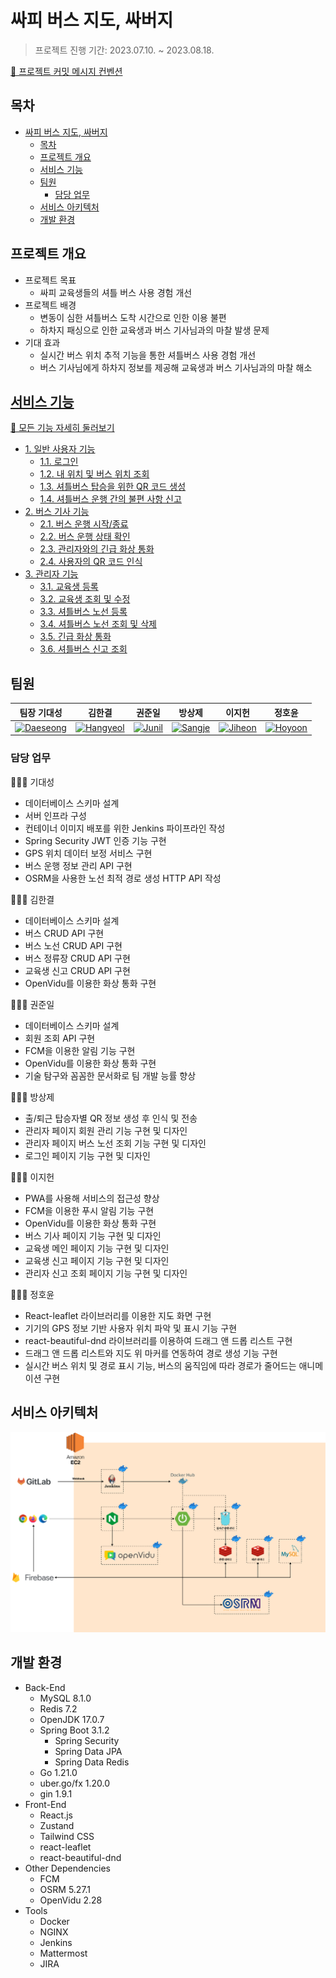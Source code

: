 # 싸피 버스 지도, 싸버지  

> 프로젝트 진행 기간: 2023.07.10. ~ 2023.08.18.  

[📎 프로젝트 커밋 메시지 컨벤션](./docs/commit-message-convention.md)  

## 목차  

- [싸피 버스 지도, 싸버지](#싸피-버스-지도-싸버지)
  - [목차](#목차)
  - [프로젝트 개요](#프로젝트-개요)
  - [서비스 기능](#서비스-기능)
  - [팀원](#팀원)
    - [담당 업무](#담당-업무)
  - [서비스 아키텍처](#서비스-아키텍처)
  - [개발 환경](#개발-환경)

## 프로젝트 개요  

- 프로젝트 목표  
  - 싸피 교육생들의 셔틀 버스 사용 경험 개선  
- 프로젝트 배경  
  - 변동이 심한 셔틀버스 도착 시간으로 인한 이용 불편  
  - 하차지 패싱으로 인한 교육생과 버스 기사님과의 마찰 발생 문제  
- 기대 효과  
  - 실시간 버스 위치 추적 기능을 통한 셔틀버스 사용 경험 개선  
  - 버스 기사님에게 하차지 정보를 제공해 교육생과 버스 기사님과의 마찰 해소  

## [서비스 기능](./docs/features.md)  

[👀 모든 기능 자세히 둘러보기](./docs/features.md)  

- [1. 일반 사용자 기능](./docs/features.md#1-일반-사용자-기능)
  - [1.1. 로그인](./docs/features.md#11-로그인)
  - [1.2. 내 위치 및 버스 위치 조회](./docs/features.md#12-내-위치-및-버스-위치-조회)
  - [1.3. 셔틀버스 탑승을 위한 QR 코드 생성](./docs/features.md#13-셔틀버스-탑승을-위한-qr-코드-생성)
  - [1.4. 셔틀버스 운행 간의 불편 사항 신고](./docs/features.md#14-셔틀버스-운행-간의-불편-사항-신고)
- [2. 버스 기사 기능](./docs/features.md#2-버스-기사-기능)
  - [2.1. 버스 운행 시작/종료](./docs/features.md#21-버스-운행-시작종료)
  - [2.2. 버스 운행 상태 확인](./docs/features.md#22-버스-운행-상태-확인)
  - [2.3. 관리자와의 긴급 화상 통화](./docs/features.md#23-관리자와의-긴급-화상-통화)
  - [2.4. 사용자의 QR 코드 인식](./docs/features.md#24-사용자의-qr-코드-인식)
- [3. 관리자 기능](./docs/features.md#3-관리자-기능)
  - [3.1. 교육생 등록](./docs/features.md#31-교육생-등록)
  - [3.2. 교육생 조회 및 수정](./docs/features.md#32-교육생-조회-및-수정)
  - [3.3. 셔틀버스 노선 등록](./docs/features.md#33-셔틀버스-노선-등록)
  - [3.4. 셔틀버스 노선 조회 및 삭제](./docs/features.md#34-셔틀버스-노선-조회-및-삭제)
  - [3.5. 긴급 화상 통화](./docs/features.md#35-긴급-화상-통화)
  - [3.6. 셔틀버스 신고 조회](./docs/features.md#36-셔틀버스-신고-조회)

## 팀원  

| 팀장 기대성                                                                                                                                     | 김한결                                                                                                                                            | 권준일                                                                                                                                           | 방상제                                                                                                                                           | 이지헌                                                                                                                                          | 정호윤                                                                                                                                           |
| ----------------------------------------------------------------------------------------------------------------------------------------------- | ------------------------------------------------------------------------------------------------------------------------------------------------- | ------------------------------------------------------------------------------------------------------------------------------------------------ | ------------------------------------------------------------------------------------------------------------------------------------------------ | ----------------------------------------------------------------------------------------------------------------------------------------------- | ------------------------------------------------------------------------------------------------------------------------------------------------ |
| <a href="https://github.com/meo-s"><img class="github-profile" alt="Daeseong" src="https://avatars.githubusercontent.com/u/70252044?v=4" /></a> | <a href="https://github.com/kmr5326"><img class="github-profile" alt="Hangyeol" src="https://avatars.githubusercontent.com/u/50177492?v=4" /></a> | <a href="https://github.com/wnsdlf925"><img class="github-profile" alt="Junil" src="https://avatars.githubusercontent.com/u/62425882?v=4" /></a> | <a href="https://github.com/JeBread"><img class="github-profile" alt="Sangje" src="https://avatars.githubusercontent.com/u/108921478?v=4" /></a> | <a href="https://github.com/heon-2"><img class="github-profile" alt="Jiheon" src="https://avatars.githubusercontent.com/u/122588664?v=4" /></a> | <a href="https://github.com/jhy1812"><img class="github-profile" alt="Hoyoon" src="https://avatars.githubusercontent.com/u/122588619?v=4" /></a> |

### 담당 업무  

🙋🏻‍♂️ 기대성  

- 데이터베이스 스키마 설계  
- 서버 인프라 구성  
- 컨테이너 이미지 배포를 위한 Jenkins 파이프라인 작성  
- Spring Security JWT 인증 기능 구현  
- GPS 위치 데이터 보정 서비스 구현  
- 버스 운행 정보 관리 API 구현  
- OSRM을 사용한 노선 최적 경로 생성 HTTP API 작성  

🙋🏻‍♂️ 김한결  

- 데이터베이스 스키마 설계  
- 버스 CRUD API 구현  
- 버스 노선 CRUD API 구현  
- 버스 정류장 CRUD API 구현  
- 교육생 신고 CRUD API 구현  
- OpenVidu를 이용한 화상 통화 구현  

🙋🏻‍♂️ 권준일  

- 데이터베이스 스키마 설계  
- 회원 조회 API 구현  
- FCM을 이용한 알림 기능 구현  
- OpenVidu를 이용한 화상 통화 구현  
- 기술 탐구와 꼼꼼한 문서화로 팀 개발 능률 향상  

🙋🏻‍♂️ 방상제  

- 출/퇴근 탑승자별 QR 정보 생성 후 인식 및 전송  
- 관리자 페이지 회원 관리 기능 구현 및 디자인  
- 관리자 페이지 버스 노선 조회 기능 구현 및 디자인  
- 로그인 페이지 기능 구현 및 디자인  

🙋🏻‍♂️ 이지헌  

- PWA를 사용해 서비스의 접근성 향상  
- FCM을 이용한 푸시 알림 기능 구현  
- OpenVidu를 이용한 화상 통화 구현  
- 버스 기사 페이지 기능 구현 및 디자인  
- 교육생 메인 페이지 기능 구현 및 디자인  
- 교육생 신고 페이지 기능 구현 및 디자인  
- 관리자 신고 조회 페이지 기능 구현 및 디자인  

🙋🏻‍♂️ 정호윤  

- React-leaflet 라이브러리를 이용한 지도 화면 구현  
- 기기의 GPS 정보 기반 사용자 위치 파악 및 표시 기능 구현  
- react-beautiful-dnd 라이브러리를 이용하여 드래그 앤 드롭 리스트 구현  
- 드래그 앤 드롭 리스트와 지도 위 마커를 연동하여 경로 생성 기능 구현  
- 실시간 버스 위치 및 경로 표시 기능, 버스의 움직임에 따라 경로가 줄어드는 애니메이션 구현  

## 서비스 아키텍처  

![A service architecture](./docs/rsc/README/service-architecture.png)

## 개발 환경  

- Back-End
  - MySQL 8.1.0  
  - Redis 7.2  
  - OpenJDK 17.0.7  
  - Spring Boot 3.1.2  
    - Spring Security  
    - Spring Data JPA  
    - Spring Data Redis  
  - Go 1.21.0  
  - uber.go/fx 1.20.0  
  - gin 1.9.1  
- Front-End
  - React.js
  - Zustand
  - Tailwind CSS
  - react-leaflet
  - react-beautiful-dnd
- Other Dependencies  
  - FCM  
  - OSRM 5.27.1  
  - OpenVidu 2.28  
- Tools
  - Docker  
  - NGINX  
  - Jenkins  
  - Mattermost  
  - JIRA  
